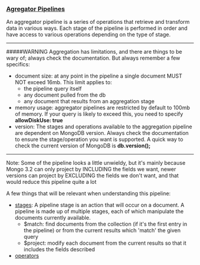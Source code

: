 ### [Agregator Pipelines](https://docs.mongodb.com/manual/core/aggregation-pipeline/)

An aggregator pipeline is a series of operations that retrieve and transform data in various ways. Each stage of the pipeline is performed in order and have access to various operations depending on the type of stage.
___
#####WARNING
Aggregation has limitations, and there are things to be wary of; always check the documentation. But always remember a few specifics:

 * document size: at any point in the pipeline a single document MUST NOT exceed 16mb. This limit applies to:
   * the pipeline query itself
   * any document pulled from the db
   * any document that results from an aggregation stage
 * memory usage: aggregator pipelines are restricted by default to 100mb of memory. If your query is likely to exceed this, you need to specify **allowDiskUse: true**
 * version: The stages and operations available to the aggregation pipeline are dependent on MongoDB version. Always check the documentation to ensure the stage/operation you want is supported. A quick way to check the current version of MongoDB is **db.version();**
___

Note: Some of the pipeline looks a little unwieldy, but it's mainly because Mongo 3.2 can only project by INCLUDING the fields
we want, newer versions can project by EXCLUDING the fields we don't want, and that would reduce this pipeline quite a lot

A few things that will be relevant when understanding this pipeline:

 * [stages](https://docs.mongodb.com/manual/reference/operator/aggregation-pipeline/): 
 		A pipeline stage is an action that will occur on a document. A pipeline is made up of multiple stages, each of which manipulate the documents currently available.
   * $match: find documents from the collection (if it's the first entry in the pipeline) or from the current results
            which 'match' the given query
   * $project: modify each document from the current results so that it includes the fields described
 * [operators](https://docs.mongodb.com/manual/reference/operator/aggregation/)
